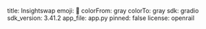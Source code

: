 title: Insightswap
emoji: 🤘
colorFrom: gray
colorTo: gray
sdk: gradio
sdk_version: 3.41.2
app_file: app.py
pinned: false
license: openrail
